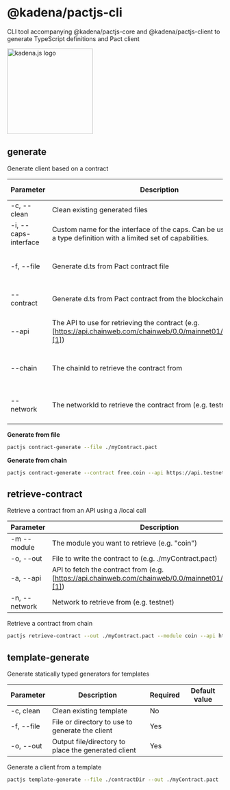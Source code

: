 <!-- genericHeader start -->

# @kadena/pactjs-cli

CLI tool accompanying @kadena/pactjs-core and @kadena/pactjs-client to generate
TypeScript definitions and Pact client

<picture>
  <source srcset="https://raw.githubusercontent.com/kadena-community/kadena.js/main/common/images/Kadena.JS_logo-white.png" media="(prefers-color-scheme: dark)"/>
  <img src="https://raw.githubusercontent.com/kadena-community/kadena.js/main/common/images/Kadena.JS_logo-black.png" width="200" alt="kadena.js logo" />
</picture>

<!-- genericHeader end -->

## generate

Generate client based on a contract

| **Parameter**        | **Description**                                                                                                        | **Required**                | **Default value** |
| -------------------- | ---------------------------------------------------------------------------------------------------------------------- | --------------------------- | ----------------- |
| -c, --clean          | Clean existing generated files                                                                                         | No                          |                   |
| -i, --caps-interface | Custom name for the interface of the caps. Can be used to create a type definition with a limited set of capabilities. | No                          |                   |
| -f, --file           | Generate d.ts from Pact contract file                                                                                  | If --contract is ommitted   |                   |
| --contract           | Generate d.ts from Pact contract from the blockchain                                                                   | If --file is ommitted       |                   |
| --api                | The API to use for retrieving the contract (e.g. [https://api.chainweb.com/chainweb/0.0/mainnet01/chain/8/pact][1])    | When --contract is provided |                   |
| --chain              | The chainId to retrieve the contract from                                                                              | When --contract is provided | 0                 |
| --network            | The networkId to retrieve the contract from (e.g. testnet)                                                             | When --contract is provided | mainnet           |

**Generate from file**

```bash
pactjs contract-generate --file ./myContract.pact
```

**Generate from chain**

```bash
pactjs contract-generate --contract free.coin --api https://api.testnet.chainweb.com/chainweb/0.0/testnet04/chain/1/pact --chain 1 --network testnet
```

## retrieve-contract

Retrieve a contract from an API using a /local call

| **Parameter** | **Description**                                                                                         | **Required** | **Default value**             |
| ------------- | ------------------------------------------------------------------------------------------------------- | ------------ | ----------------------------- |
| -m --module   | The module you want to retrieve (e.g. "coin")                                                           | Yes          |                               |
| -o, --out     | File to write the contract to (e.g. ./myContract.pact)                                                  | Yes          |                               |
| -a, --api     | API to fetch the contract from (e.g. [https://api.chainweb.com/chainweb/0.0/mainnet01/chain/8/pact][1]) | Yes          | [https://api.chainweb.com][2] |
| -n, --network | Network to retrieve from (e.g. testnet)                                                                 | No           | mainnet                       |

Retrieve a contract from chain

```bash
pactjs retrieve-contract --out ./myContract.pact --module coin --api https://api.chainweb.com/chainweb/0.0/mainnet01/chain/8/pact
```

## template-generate

Generate statically typed generators for templates

| **Parameter** | **Description**                                     | **Required** | **Default value** |
| ------------- | --------------------------------------------------- | ------------ | ----------------- |
| -c, clean     | Clean existing template                             | No           |                   |
| -f, --file    | File or directory to use to generate the client     | Yes          |                   |
| -o, --out     | Output file/directory to place the generated client | Yes          |                   |

Generate a client from a template

```bash
pactjs template-generate --file ./contractDir --out ./myContract.pact
```

[1]: https://api.chainweb.com/chainweb/0.0/mainnet01/chain/8/pact
[2]: https://api.chainweb.com

